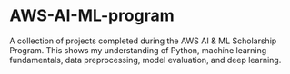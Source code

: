 # AWS-AI-ML-program
A collection of projects completed during the AWS AI &amp; ML Scholarship Program. This shows my understanding of Python, machine learning fundamentals, data preprocessing, model evaluation, and deep learning.
